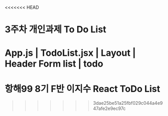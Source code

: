<<<<<<< HEAD
# 3주차 개인과제 To Do List
App.js
|
TodoList.jsx
|
Layout
|
Header Form list
                |
                todo
=======
# 항해99 8기 F반 이지수 React ToDo List
>>>>>>> 3dae25be51a25fbf029c044a4e947afe2e9ec97c
